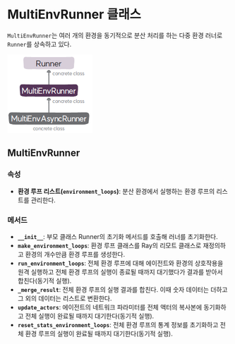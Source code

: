 # MultiEnvRunner 클래스

`MultiEnvRunner`는 여러 개의 환경을 동기적으로 분산 처리를 하는 
다중 환경 러너로 `Runner`를 상속하고 있다.

![러너 클래스의 구성도](img/class_diagram.png)

## MultiEnvRunner

###  속성
* **환경 루프 리스트(`environment_loops`)**: 분산 환경에서 실행하는 환경 루프의 리스트를 관리한다.

###  메서드
* **`__init__`**: 부모 클래스 Runner의 초기화 메서드를 호출해 러너를 초기화한다.
* **`make_environment_loops`**: 환경 루프 클래스를 Ray의 리모트 클래스로 재정의하고 환경의 개수만큼 환경 루프를 생성한다.
* **`run_environment_loops`**: 전체 환경 루프에 대해 에이전트와 환경의 상호작용을 원격 실행하고 전체 환경 루프의 실행이 종료될 때까지 대기했다가 결과를 받아서 합친다(동기적 실행).
* **`_merge_result`**: 전체 환경 루프의 실행 결과를 합친다. 이때 숫자 데이터는 더하고 그 외의 데이터는 리스트로 변환한다.
* **`update_actors`**: 에이전트의 네트워크 파라미터를 전체 액터의 복사본에 동기화하고 전체 실행이 완료될 때까지 대기한다(동기적 실행).
* **`reset_stats_environment_loops`**: 전체 환경 루프의 통계 정보를 초기화하고 전체 환경 루프의 실행이 완료될 때까지 대기한다(동기적 실행).